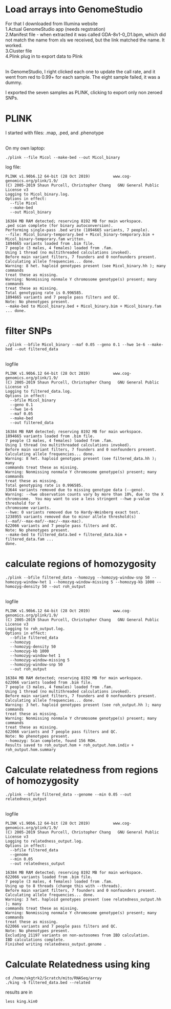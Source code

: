 # Load arrays into GenomeStudio

For that I downloaded from Illumina website
<br>1.Actual GenomeStudio app (needs regstration)
<br>2.Manifest file - when extracted it was called GDA-8v1-0_D1.bpm, which did not match the name from xls we received, but the link matched the name.  It worked.
<br>3.Cluster file
<br>4.Plink plug in to export data to Plink

<br>In GenomeStudio, I right clicked each one to update the call rate, and it went from red to 0.99+ for each sample. The eight sample failed, it was a dummy.

I exported the seven samples as PLINK, clicking to export only non zeroed SNPs.

# PLINK
I started with files: .map, .ped, and .phenotype

<br>On my own laptop:
```
./plink --file Micol --make-bed --out Micol_binary
```
log file:
```
PLINK v1.90b6.12 64-bit (28 Oct 2019)          www.cog-genomics.org/plink/1.9/
(C) 2005-2019 Shaun Purcell, Christopher Chang   GNU General Public License v3
Logging to Micol_binary.log.
Options in effect:
  --file Micol
  --make-bed
  --out Micol_binary

16384 MB RAM detected; reserving 8192 MB for main workspace.
.ped scan complete (for binary autoconversion).
Performing single-pass .bed write (1894665 variants, 7 people).
--file: Micol_binary-temporary.bed + Micol_binary-temporary.bim +
Micol_binary-temporary.fam written.
1894665 variants loaded from .bim file.
7 people (3 males, 4 females) loaded from .fam.
Using 1 thread (no multithreaded calculations invoked).
Before main variant filters, 7 founders and 0 nonfounders present.
Calculating allele frequencies... done.
Warning: 8 het. haploid genotypes present (see Micol_binary.hh ); many commands
treat these as missing.
Warning: Nonmissing nonmale Y chromosome genotype(s) present; many commands
treat these as missing.
Total genotyping rate is 0.996585.
1894665 variants and 7 people pass filters and QC.
Note: No phenotypes present.
--make-bed to Micol_binary.bed + Micol_binary.bim + Micol_binary.fam ... done.
```
#  filter SNPs
```
./plink --bfile Micol_binary --maf 0.05 --geno 0.1 --hwe 1e-6 --make-bed --out filtered_data
```
<br> logfile
```
PLINK v1.90b6.12 64-bit (28 Oct 2019)          www.cog-genomics.org/plink/1.9/
(C) 2005-2019 Shaun Purcell, Christopher Chang   GNU General Public License v3
Logging to filtered_data.log.
Options in effect:
  --bfile Micol_binary
  --geno 0.1
  --hwe 1e-6
  --maf 0.05
  --make-bed
  --out filtered_data

16384 MB RAM detected; reserving 8192 MB for main workspace.
1894665 variants loaded from .bim file.
7 people (3 males, 4 females) loaded from .fam.
Using 1 thread (no multithreaded calculations invoked).
Before main variant filters, 7 founders and 0 nonfounders present.
Calculating allele frequencies... done.
Warning: 8 het. haploid genotypes present (see filtered_data.hh ); many
commands treat these as missing.
Warning: Nonmissing nonmale Y chromosome genotype(s) present; many commands
treat these as missing.
Total genotyping rate is 0.996585.
33644 variants removed due to missing genotype data (--geno).
Warning: --hwe observation counts vary by more than 10%, due to the X
chromosome.  You may want to use a less stringent --hwe p-value threshold for X
chromosome variants.
--hwe: 0 variants removed due to Hardy-Weinberg exact test.
1238955 variants removed due to minor allele threshold(s)
(--maf/--max-maf/--mac/--max-mac).
622066 variants and 7 people pass filters and QC.
Note: No phenotypes present.
--make-bed to filtered_data.bed + filtered_data.bim + filtered_data.fam ...
done.
```
# calculate regions of homozygosity
```
./plink --bfile filtered_data --homozyg --homozyg-window-snp 50 --homozyg-window-het 1 --homozyg-window-missing 5 --homozyg-kb 1000 --homozyg-density 50 --out roh_output
```
<br>logfile
```
PLINK v1.90b6.12 64-bit (28 Oct 2019)          www.cog-genomics.org/plink/1.9/
(C) 2005-2019 Shaun Purcell, Christopher Chang   GNU General Public License v3
Logging to roh_output.log.
Options in effect:
  --bfile filtered_data
  --homozyg
  --homozyg-density 50
  --homozyg-kb 1000
  --homozyg-window-het 1
  --homozyg-window-missing 5
  --homozyg-window-snp 50
  --out roh_output

16384 MB RAM detected; reserving 8192 MB for main workspace.
622066 variants loaded from .bim file.
7 people (3 males, 4 females) loaded from .fam.
Using 1 thread (no multithreaded calculations invoked).
Before main variant filters, 7 founders and 0 nonfounders present.
Calculating allele frequencies... done.
Warning: 3 het. haploid genotypes present (see roh_output.hh ); many commands
treat these as missing.
Warning: Nonmissing nonmale Y chromosome genotype(s) present; many commands
treat these as missing.
622066 variants and 7 people pass filters and QC.
Note: No phenotypes present.
--homozyg: Scan complete, found 156 ROH.
Results saved to roh_output.hom + roh_output.hom.indiv + roh_output.hom.summary
```
# Calculate relatedness from regions of homozygosity
```
./plink --bfile filtered_data --genome --min 0.05 --out relatedness_output
```
<br>logfile
```
PLINK v1.90b6.12 64-bit (28 Oct 2019)          www.cog-genomics.org/plink/1.9/
(C) 2005-2019 Shaun Purcell, Christopher Chang   GNU General Public License v3
Logging to relatedness_output.log.
Options in effect:
  --bfile filtered_data
  --genome
  --min 0.05
  --out relatedness_output

16384 MB RAM detected; reserving 8192 MB for main workspace.
622066 variants loaded from .bim file.
7 people (3 males, 4 females) loaded from .fam.
Using up to 8 threads (change this with --threads).
Before main variant filters, 7 founders and 0 nonfounders present.
Calculating allele frequencies... done.
Warning: 3 het. haploid genotypes present (see relatedness_output.hh ); many
commands treat these as missing.
Warning: Nonmissing nonmale Y chromosome genotype(s) present; many commands
treat these as missing.
622066 variants and 7 people pass filters and QC.
Note: No phenotypes present.
Excluding 21197 variants on non-autosomes from IBD calculation.
IBD calculations complete.  
Finished writing relatedness_output.genome .
```

# Calculate Relatedness using king
```
cd /home/skgtrk2/Scratch/mito/RNASeq/array
./king -b filtered_data.bed --related
```
results are in
```
less king.kin0
```
